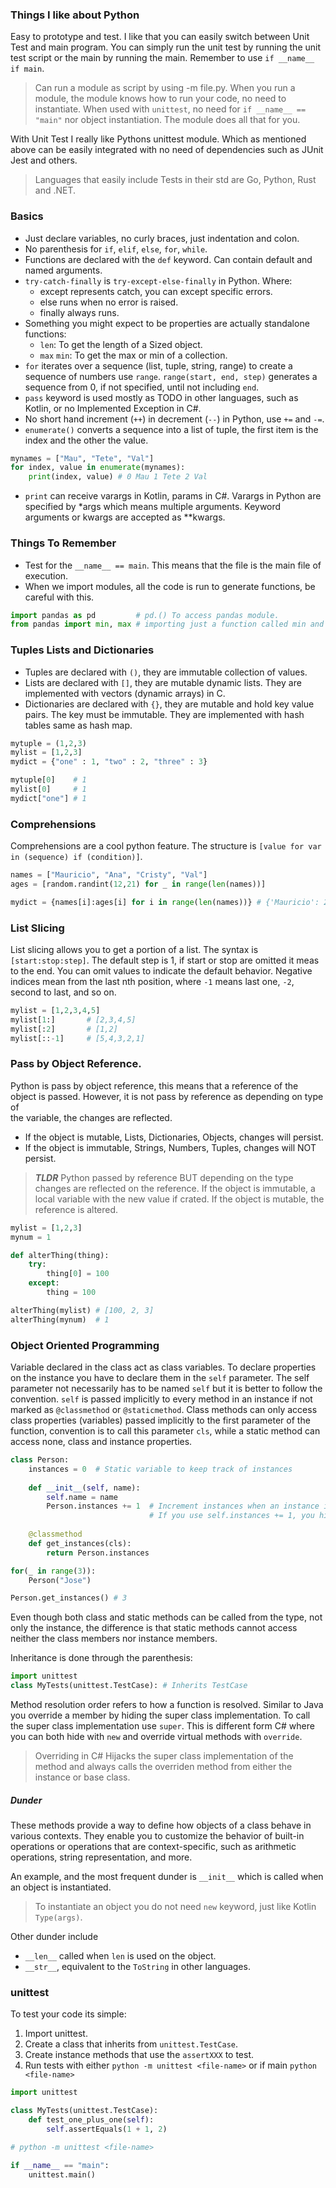 ### Things I like about Python
Easy to prototype and test. I like that you can easily switch between Unit Test
and main program. You can simply run the unit test by running the unit test script
or the main by running the main. Remember to use `if __name__ if main`.

> Can run a module as script by using -m <module> file.py. When you run a module,
> the module knows how to run your code, no need to instantiate. When used with `unittest`,
> no need for `if __name__ == "main"` nor object instantiation. The module does all that for 
> you.

With Unit Test I really like Pythons unittest module. Which as mentioned above can be 
easily integrated with no need of dependencies such as JUnit Jest and others.

> Languages that easily include Tests in their std are Go, Python, Rust and .NET.

### Basics
- Just declare variables, no curly braces, just indentation and colon.
- No parenthesis for `if`, `elif`, `else`, `for`, `while`.
- Functions are declared with the `def` keyword. Can contain default and named arguments.
- `try-catch-finally` is `try-except-else-finally` in Python. Where:
    - except represents catch, you can except specific errors.
    - else runs when no error is raised.
    - finally always runs.
- Something you might expect to be properties are actually standalone functions:
    - `len`: To get the length of a Sized object.
    - `max` `min`: To get the max or min of a collection.
- `for` iterates over a sequence (list, tuple, string, range) to create a sequence of 
numbers use `range`. `range(start, end, step)` generates a sequence from 0, if not specified, until
not including `end`.
- `pass` keyword is used mostly as TODO in other languages, such as Kotlin, 
or no Implemented Exception in C#.
- No short hand increment (`++`) in decrement (`--`) in Python, use `+=` and `-=`.
- `enumerate()` converts a sequence into a list of tuple, the first item is the index and the other the value.
```python
mynames = ["Mau", "Tete", "Val"]
for index, value in enumerate(mynames):
    print(index, value) # 0 Mau 1 Tete 2 Val
```
- `print` can receive varargs in Kotlin, params in C#. Varargs in Python are specified by *args which means 
multiple arguments. Keyword arguments or kwargs are accepted as **kwargs.

### Things To Remember
- Test for the `__name__ == main`. This means that the file is the main file of execution.
- When we import modules, all the code is run to generate functions, be careful with this.
```python
import pandas as pd         # pd.() To access pandas module.
from pandas import min, max # importing just a function called min and max from pandas module.
```

### Tuples Lists and Dictionaries
- Tuples are declared with `()`, they are immutable collection of values.
- Lists are declared with `[]`, they are mutable dynamic lists. They are implemented 
with vectors (dynamic arrays) in C. 
- Dictionaries are declared with `{}`, they are mutable and hold key value pairs. The 
key must be immutable. They are implemented with hash tables same as hash map.
```python
mytuple = (1,2,3)
mylist = [1,2,3]
mydict = {"one" : 1, "two" : 2, "three" : 3}

mytuple[0]    # 1
mylist[0]     # 1
mydict["one"] # 1
```

### Comprehensions
Comprehensions are a cool python feature. The structure is `[value for var in (sequence) if (condition)]`.
```python
names = ["Mauricio", "Ana", "Cristy", "Val"]
ages = [random.randint(12,21) for _ in range(len(names))]

mydict = {names[i]:ages[i] for i in range(len(names))} # {'Mauricio': 20, 'Ana': 12, 'Cristy': 20, 'Val': 20}
```

### List Slicing
List slicing allows you to get a portion of a list. The syntax is `[start:stop:step]`.
The default step is 1, if start or stop are omitted it meas to the end. You can omit
values to indicate the default behavior. Negative indices mean from the last nth position, 
where `-1` means last one, `-2`, second to last, and so on. 
```python
mylist = [1,2,3,4,5]
mylist[1:]       # [2,3,4,5]
mylist[:2]       # [1,2]
mylist[::-1]     # [5,4,3,2,1]
```

### Pass by Object Reference.
Python is pass by object reference, this means that a reference of the object is 
passed. However, it is not pass by reference as depending on type of  
the variable, the changes are reflected.
- If the object is mutable, Lists, Dictionaries, Objects, changes will persist.
- If the object is immutable, Strings, Numbers, Tuples, changes will NOT persist.
> ***TLDR*** Python passed by reference BUT depending on the type changes are reflected 
> on the reference. If the object is immutable, a local variable with the new value if 
> crated. If the object is mutable, the reference is altered.
```python
mylist = [1,2,3]
mynum = 1

def alterThing(thing):
    try:
        thing[0] = 100 
    except:
        thing = 100

alterThing(mylist) # [100, 2, 3]
alterThing(mynum)  # 1
```

### Object Oriented Programming
Variable declared in the class act as class variables. To declare properties on the instance
you have to declare them in the `self` parameter. The self parameter not necessarily has to 
be named `self` but it is better to follow the convention. `self` is passed implicitly to 
every method in an instance if not marked as `@classmethod` or `@staticmethod`. Class methods
can only access class properties (variables) passed implicitly to the first parameter of the function,
convention is to call this parameter `cls`, while a static method can access none, class and 
instance properties.

```python
class Person:
    instances = 0  # Static variable to keep track of instances
    
    def __init__(self, name):
        self.name = name
        Person.instances += 1  # Increment instances when an instance is created
                               # If you use self.instances += 1, you hide Person.instances 
    
    @classmethod
    def get_instances(cls):
        return Person.instances 

for(_ in range(3)):
    Person("Jose")

Person.get_instances() # 3
```

Even though both class and static methods can be called from the type, not only the instance,
the difference is that static methods cannot access neither the class members nor instance members.

Inheritance is done through the parenthesis:
```python
import unittest
class MyTests(unittest.TestCase): # Inherits TestCase
```

Method resolution order refers to how a function is resolved. Similar to Java you override a member
by hiding the super class implementation. To call the super class implementation use `super`. This is different
form C# where you can both hide with `new` and override virtual methods with `override`.

> Overriding in C# Hijacks the super class implementation of the method and always calls the overriden method
> from either the instance or base class.

##### Dunder
These methods provide a way to define how objects of a class behave in various contexts. 
They enable you to customize the behavior of built-in operations or operations that are context-specific,
such as arithmetic operations, string representation, and more.

An example, and the most frequent dunder is `__init__` which is called when an object is instantiated.

> To instantiate an object you do not need `new` keyword, just like Kotlin `Type(args)`.

Other dunder include 
- `__len__` called when `len` is used on the object. 
- `__str__`, equivalent to the `ToString` in other languages.

### unittest
To test your code its simple:
1. Import unittest.
2. Create a class that inherits from `unittest.TestCase`.
3. Create instance methods that use the `assertXXX` to test.
4. Run tests with either `python -m unittest <file-name>` or if main `python <file-name>`
```python
import unittest

class MyTests(unittest.TestCase):
    def test_one_plus_one(self):
        self.assertEquals(1 + 1, 2)

# python -m unittest <file-name>

if __name__ == "main":
    unittest.main()
```

